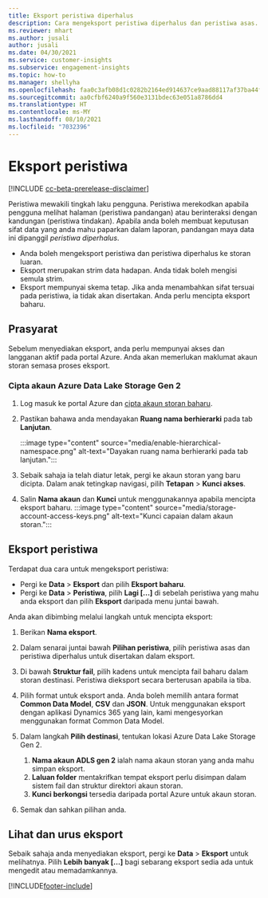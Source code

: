 ```yaml
---
title: Eksport peristiwa diperhalus
description: Cara mengeksport peristiwa diperhalus dan peristiwa asas.
ms.reviewer: mhart
ms.author: jusali
author: jusali
ms.date: 04/30/2021
ms.service: customer-insights
ms.subservice: engagement-insights
ms.topic: how-to
ms.manager: shellyha
ms.openlocfilehash: faa0c3afb08d1c0282b2164ed914637ce9aad88117af37ba44fdb81e7610e574
ms.sourcegitcommit: aa0cfbf6240a9f560e3131bdec63e051a8786dd4
ms.translationtype: HT
ms.contentlocale: ms-MY
ms.lasthandoff: 08/10/2021
ms.locfileid: "7032396"
---
```

# <a name="export-events"></a>Eksport peristiwa

[!INCLUDE [cc-beta-prerelease-disclaimer](includes/cc-beta-prerelease-disclaimer.md)]

Peristiwa mewakili tingkah laku pengguna. Peristiwa merekodkan apabila pengguna melihat halaman (peristiwa pandangan) atau berinteraksi dengan kandungan (peristiwa tindakan). Apabila anda boleh membuat keputusan sifat data yang anda mahu paparkan dalam laporan, pandangan maya data ini dipanggil *peristiwa diperhalus*. 

- Anda boleh mengeksport peristiwa dan peristiwa diperhalus ke storan luaran. 
- Eksport merupakan strim data hadapan. Anda tidak boleh mengisi semula strim. 
- Eksport mempunyai skema tetap. Jika anda menambahkan sifat tersuai pada peristiwa, ia tidak akan disertakan. Anda perlu mencipta eksport baharu.

## <a name="prerequisites"></a>Prasyarat

Sebelum menyediakan eksport, anda perlu mempunyai akses dan langganan aktif pada portal Azure. Anda akan memerlukan maklumat akaun storan semasa proses eksport. 

### <a name="create-an-azure-data-lake-storage-gen-2-accounts"></a>Cipta akaun Azure Data Lake Storage Gen 2

1. Log masuk ke portal Azure dan [cipta akaun storan baharu](/azure/storage/common/storage-account-create). 

1. Pastikan bahawa anda mendayakan **Ruang nama berhierarki** pada tab **Lanjutan**. 

   :::image type="content" source="media/enable-hierarchical-namespace.png" alt-text="Dayakan ruang nama berhierarki pada tab lanjutan.":::

1. Sebaik sahaja ia telah diatur letak, pergi ke akaun storan yang baru dicipta. Dalam anak tetingkap navigasi, pilih **Tetapan** > **Kunci akses**. 

1. Salin **Nama akaun** dan **Kunci** untuk menggunakannya apabila mencipta eksport baharu.
   :::image type="content" source="media/storage-account-access-keys.png" alt-text="Kunci capaian dalam akaun storan.":::

## <a name="export-events"></a>Eksport peristiwa

Terdapat dua cara untuk mengeksport peristiwa: 
- Pergi ke **Data** > **Eksport** dan pilih **Eksport baharu**.
- Pergi ke **Data** > **Peristiwa**, pilih **Lagi [...]** di sebelah peristiwa yang mahu anda eksport dan pilih **Eksport** daripada menu juntai bawah. 

Anda akan dibimbing melalui langkah untuk mencipta eksport:

1. Berikan **Nama eksport**.

1. Dalam senarai juntai bawah **Pilihan peristiwa**, pilih peristiwa asas dan peristiwa diperhalus untuk disertakan dalam eksport. 

1. Di bawah **Struktur fail**, pilih kadens untuk mencipta fail baharu dalam storan destinasi. Peristiwa dieksport secara berterusan apabila ia tiba.

1. Pilih format untuk eksport anda. Anda boleh memilih antara format **Common Data Model**, **CSV** dan **JSON**. Untuk menggunakan eksport dengan aplikasi Dynamics 365 yang lain, kami mengesyorkan menggunakan format Common Data Model.

1. Dalam langkah **Pilih destinasi**, tentukan lokasi Azure Data Lake Storage Gen 2.
    1. **Nama akaun ADLS gen 2** ialah nama akaun storan yang anda mahu simpan eksport. 
    1. **Laluan folder** mentakrifkan tempat eksport perlu disimpan dalam sistem fail dan struktur direktori akaun storan.
    1. **Kunci berkongsi** tersedia daripada portal Azure untuk akaun storan.

1. Semak dan sahkan pilihan anda.

## <a name="view-and-manage-exports"></a>Lihat dan urus eksport

Sebaik sahaja anda menyediakan eksport, pergi ke **Data** > **Eksport** untuk melihatnya. Pilih **Lebih banyak [...]** bagi sebarang eksport sedia ada untuk mengedit atau memadamkannya.


[!INCLUDE[footer-include](../includes/footer-banner.md)]